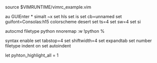 source $VIMRUNTIME/vimrc_example.vim

au GUIEnter * simalt ~x
set hls
set is
set cb=unnamed
set guifont=Consolas:h15
colorscheme desert
set ts=4
set sw=4
set si


autocmd filetype python nnoremap <F9> :w <bar> !python %<CR>


syntax enable
set tabstop=4
set shiftwidth=4
set expandtab
set number
filetype indent on
set autoindent

let pyhton_highlight_all = 1
